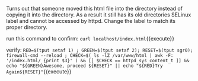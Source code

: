Turns out that someone moved this html file into the directory instead of copying it into the directory. As a result it still has its old directories SELinux label and cannot be accessed by httpd. Change the label to match its proper directory. 

run this command to confirm: `curl localhost/index.html`{{execute}}

verify: `RED=$(tput setaf 1) ; GREEN=$(tput setaf 2); RESET=$(tput sgr0); firewall-cmd --reload ; CHECK=$( ls -lZ /var/www/html | awk -F: '/index.html/ {print $3}' ) && [[ $CHECK == httpd_sys_content_t ]] && echo "${GREEN}Awesome, proceed ${RESET}" || echo "${RED}Try Again${RESET}"`{{execute}}
